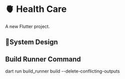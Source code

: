 # 🫀 Health Care

A new Flutter project.

## 🎨System Design

## Build Runner Command
dart run build_runner build --delete-conflicting-outputs
